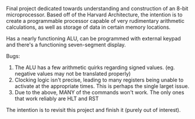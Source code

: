 Final project dedicated towards understanding and construction of an 8-bit microprocessor. Based off of the Harvard Architecture, the intention is to create a programmable processor capable of very rudimentary arithmetic calculations, as well as storage of data in certain memory locations.

Has a nearly functioning ALU, can be programmed with external keypad and there's a functioning seven-segment display.  

Bugs:  
1) The ALU has a few arithmetic quirks regarding signed values.  (eg. negative values may not be translated properly)  
2) Clocking logic isn't precise, leading to many registers being unable to activate at the appropriate times. This is perhaps the single larget issue.   
3) Due to the above, MANY of the commands won't work. The only ones that work reliably are HLT and RST

The intention is to revisit this project and finish it (purely out of interest).
